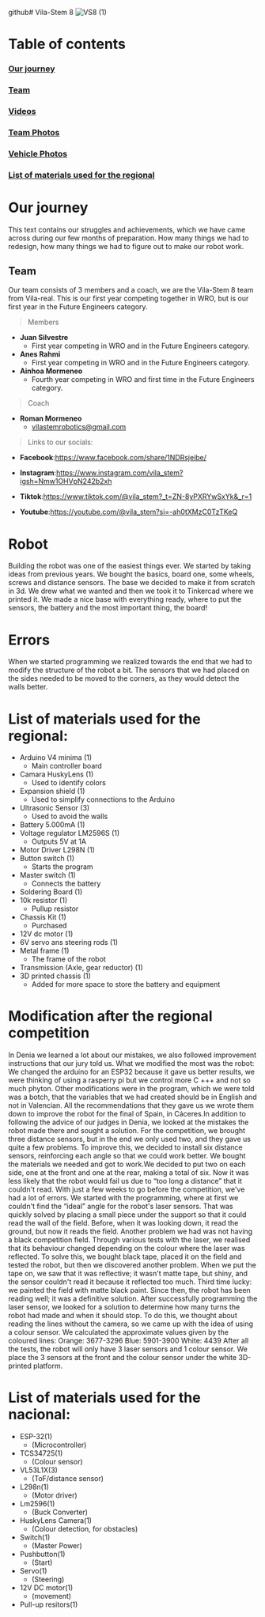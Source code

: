 github# Vila-Stem 8
![VS8 (1)](https://github.com/user-attachments/assets/a4774f91-6fe7-40f2-a07a-25e1a2d4d9e4)
# Table of contents
### [Our journey](#our-journey)
### [Team](##Team)
### [Videos](/Videos/)
### [Team Photos](/t-photos/)
### [Vehicle Photos](/v-photos/)
### [List of materials used for the regional](#List-of-materials-used-for-the-regional)
# Our journey
This text contains our struggles and achievements, which we have came across during our few months of preparation. How many things we had to redesign, how many things we had to figure out to make our robot work.

## Team
Our team consists of 3 members and a coach, we are the Vila-Stem 8 team from Vila-real. This is our first year competing together in WRO, but is our first year in the Future Engineers category.

>Members

- **Juan Silvestre**
  - First year competing in WRO and in the Future Engineers category.
- **Anes Rahmi**
  - First year competing in WRO and in the Future Engineers category.
- **Ainhoa Mormeneo**
  - Fourth year competing in WRO and first time in the Future Engineers category.

>Coach

- **Roman Mormeneo**
  - vilastemrobotics@gmail.com

>Links to our socials:
  - **Facebook**:https://www.facebook.com/share/1NDRsjeibe/
 
  - **Instagram**:https://www.instagram.com/vila_stem?igsh=Nmw1OHVpN242b2xh

  - **Tiktok**:https://www.tiktok.com/@vila_stem?_t=ZN-8yPXRYwSxYk&_r=1

  - **Youtube**:https://youtube.com/@vila_stem?si=-ah0tXMzC0TzTKeQ
# Robot
Building the robot was one of the easiest things ever. We started by taking ideas from previous years. We bought the basics, board one, some wheels, screws and distance sensors. The base we decided to make it from scratch in 3d. We drew what we wanted and then we took it to Tinkercad where we printed it. We made a nice base with everything ready, where to put the sensors, the battery and the most important thing, the board!

# Errors
When we started programming we realized towards the end that we had to modify the structure of the robot a bit. The sensors that we had placed on the sides needed to be moved to the corners, as they would detect the walls better.

# List of materials used for the regional:

- Arduino V4 minima (1)
    - Main controller board
- Camara HuskyLens (1)
    - Used to identify colors
- Expansion shield (1)
    - Used to simplify connections to the Arduino
- Ultrasonic Sensor (3)
    - Used to avoid the walls
- Battery 5.000mA (1)
- Voltage regulator LM2596S (1)
    - Outputs 5V at 1A
- Motor Driver L298N (1)
- Button switch (1)
    - Starts the program
- Master switch (1)
    - Connects the battery
- Soldering Board (1)
- 10k resistor (1)
    - Pullup resistor
- Chassis Kit (1)
    - Purchased
- 12V dc motor (1)
- 6V servo ans steering rods (1)
- Metal frame (1)
    - The frame of the robot
- Transmission (Axle, gear reductor) (1)
- 3D printed chassis (1)
    - Added for more space to store the battery and equipment

# Modification after the regional competition
In Denia we learned a lot about our mistakes, we also followed improvement instructions that our jury told us. 
What we modified the most was the robot: We changed the arduino for an ESP32 because it gave us better results, we were thinking of using a rasperry pi but we control more C +++ and not so much phyton. Other modifications were in the program, which we were told was a botch, that the variables that we had created should be in English and not in Valencian. All the recommendations that they gave us we wrote them down to improve the robot for the final of Spain, in Cáceres.In addition to following the advice of our judges in Denia, we looked at the mistakes the robot made there and sought a solution. For the competition, we brought three distance sensors, but in the end we only used two, and they gave us quite a few problems. To improve this, we decided to install six distance sensors, reinforcing each angle so that we could work better. We bought the materials we needed and got to work.We decided to put two on each side, one at the front and one at the rear, making a total of six. Now it was less likely that the robot would fail us due to “too long a distance” that it couldn't read.
With just a few weeks to go before the competition, we've had a lot of errors. We started with the programming, where at first we couldn't find the “ideal” angle for the robot's laser sensors. That was quickly solved by placing a small piece under the support so that it could read the wall of the field. Before, when it was looking down, it read the ground, but now it reads the field.
Another problem we had was not having a black competition field. Through various tests with the laser, we realised that its behaviour changed depending on the colour where the laser was reflected. To solve this, we bought black tape, placed it on the field and tested the robot, but then we discovered another problem. When we put the tape on, we saw that it was reflective; it wasn't matte tape, but shiny, and the sensor couldn't read it because it reflected too much. Third time lucky: we painted the field with matte black paint. Since then, the robot has been reading well; it was a definitive solution.
After successfully programming the laser sensor, we looked for a solution to determine how many turns the robot had made and when it should stop. To do this, we thought about reading the lines without the camera, so we came up with the idea of using a colour sensor. We calculated the approximate values given by the coloured lines: 
Orange: 3677-3296
Blue: 5901-3900
White: 4439 
After all the tests, the robot will only have 3 laser sensors and 1 colour sensor. We place the 3 sensors at the front and the colour sensor under the white 3D-printed platform.

# List of materials used for the nacional:
- ESP-32(1)
    - (Microcontroller)
- TCS34725(1)
  - (Colour sensor)
- VL53L1X(3)
    - (ToF/distance sensor)
- L298n(1)
    - (Motor driver)
- Lm2596(1)
    - (Buck Converter)
- HuskyLens Camera(1)
    - (Colour detection, for obstacles)
- Switch(1)
    - (Master Power)
- Pushbutton(1)
    - (Start)
- Servo(1)
    - (Steering)
- 12V DC motor(1)
    - (movement)
- Pull-up resitors(1)

